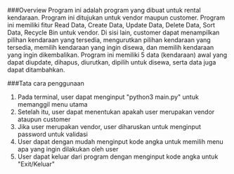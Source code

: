 ###Overview
Program ini adalah program yang dibuat untuk rental kendaraan. Program ini ditujukan untuk vendor maupun customer. Program ini memiliki fitur Read Data, Create Data, Update Data, Delete Data, Sort Data, Recycle Bin untuk vendor. Di sisi lain, customer dapat menampilkan pilihan kendaraan yang tersedia, mengurutkan pilihan kendaraan yang tersedia, memilih kendaraan yang ingin disewa, dan memilih kendaraan yang ingin dikembalikan. Program ini memiliki 5 data (kendaraan) awal yang dapat diupdate, dihapus, diurutkan, dipilih untuk disewa, serta data juga dapat ditambahkan.

###Tata cara penggunaan
1. Pada terminal, user dapat menginput "python3 main.py" untuk memanggil menu utama
2. Setelah itu, user dapat menentukan apakah user merupakan vendor ataupun customer
3. Jika user merupakan vendor, user diharuskan untuk menginput password untuk validasi
4. User dapat dengan mudah menginput kode angka untuk memilih menu apa yang ingin dilakukan oleh user
5. User dapat keluar dari program dengan menginput kode angka untuk "Exit/Keluar"
